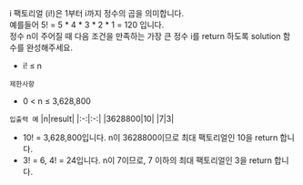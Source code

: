 i 팩토리얼 (i!)은 1부터 i까지 정수의 곱을 의미합니다. 
<br>
예를들어 5! = 5 * 4 * 3 * 2 * 1 = 120 입니다. 
<br>
정수 n이 주어질 때 다음 조건을 만족하는 가장 큰 정수 i를 return 하도록 solution 함수를 완성해주세요.
- i! ≤ n

`제한사항`
- 0 < n ≤ 3,628,800

`입출력 예`
|n|result|
|:-:|:-:|
|3628800|10|
|7|3|
- 10! = 3,628,800입니다. n이 3628800이므로 최대 팩토리얼인 10을 return 합니다.
- 3! = 6, 4! = 24입니다. n이 7이므로, 7 이하의 최대 팩토리얼인 3을 return 합니다.
